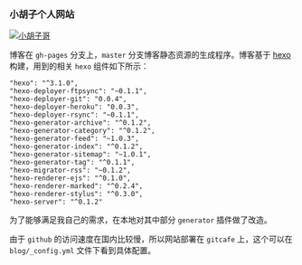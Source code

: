 ### 小胡子个人网站

[![小胡子哥](http://barretlee.com/avatar150.png)](http://barretlee.com)

博客在 `gh-pages` 分支上，`master` 分支博客静态资源的生成程序。博客基于 [hexo](https://hexo.io) 构建，用到的相关 `hexo` 组件如下所示：

```
"hexo": "^3.1.0",
"hexo-deployer-ftpsync": "~0.1.1",
"hexo-deployer-git": "0.0.4",
"hexo-deployer-heroku": "0.0.3",
"hexo-deployer-rsync": "~0.1.1",
"hexo-generator-archive": "^0.1.2",
"hexo-generator-category": "^0.1.2",
"hexo-generator-feed": "~1.0.3",
"hexo-generator-index": "^0.1.2",
"hexo-generator-sitemap": "~1.0.1",
"hexo-generator-tag": "^0.1.1",
"hexo-migrator-rss": "~0.1.2",
"hexo-renderer-ejs": "^0.1.0",
"hexo-renderer-marked": "^0.2.4",
"hexo-renderer-stylus": "^0.3.0",
"hexo-server": "^0.1.2"
```

为了能够满足我自己的需求，在本地对其中部分 `generator` 插件做了改造。

由于 `github` 的访问速度在国内比较慢，所以网站部署在 `gitcafe` 上，这个可以在 `blog/_config.yml` 文件下看到具体配置。